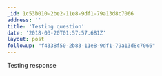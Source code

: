 ```yaml
---
_id: 1c53b010-2be2-11e8-9df1-79a13d8c7066
address: ''
title: 'Testing question'
date: '2018-03-20T01:57:57.681Z'
layout: post
followup: "f4338f50-2b83-11e8-9df1-79a13d8c7066"
---
```

 
Testing response
